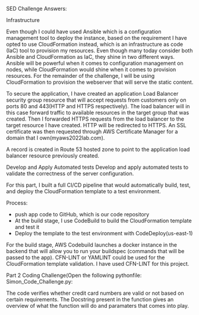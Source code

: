 SED Challenge Answers: 

Infrastructure

Even though I could have used Ansible which is a configuration management tool to deploy the instance, based on the requirement I have opted to use CloudFormation instead, which is an infrastructure as code (IaC) tool to provision my resources. Even though many today consider both Ansible and CloudFormation as IaC, they shine in two different ways. Ansible will be powerful when it comes to configuration management on nodes, while CloudFormation would shine when it comes to provision resources. 
For the remainder of the challenge, I will be using CloudFormation to provision the webserver that will serve the static content. 

To secure the application, I have created an application Load Balancer security group resource that will accept requests from customers only on ports 80 and 443(HTTP and HTTPS respectively). The load balancer will in this case forward traffic to available resources in the target group that was created. Then I forwarded HTTPS requests from the load balancer to the target resource I have created. HTTP will be redirected to HTTPS. An SSL certificate was then requested through AWS Certificate Manager for a domain that I own(myaws2022lab.com). 

A record is created in Route 53 hosted zone to point to the application load balancer resource previously created. 

Develop and Apply Automated tests Develop and apply automated tests to validate the correctness of the server configuration.

For this part, I built a full CI/CD pipeline that would automatically build, test, and deploy the CloudFormation template to a test environment.

Process: 
- push app code to GitHub, which is our code repository
- At the build stage, I use CodeBuild to build the CloudFormation template and test it
- Deploy the template to the test environment with CodeDeploy(us-east-1)

For the build stage, AWS Codebuild launches a docker instance in the backend that will allow you to run your buildspec (commands that will be passed to the app). CFN-LINT or YAMLINT could be used for the CloudFormation template validation. I have used CFN-LINT for this project. 

Part 2 Coding Challenge(Open the following pythonfile: Simon_Code_Challenge.py:

  The code verifies whether credit card numbers are valid or not based on certain requirements. The Docstring present in the function gives an overview of what the function will do and paramaters that comes into play.


